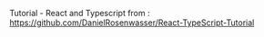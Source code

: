 Tutorial - React and Typescript from : https://github.com/DanielRosenwasser/React-TypeScript-Tutorial